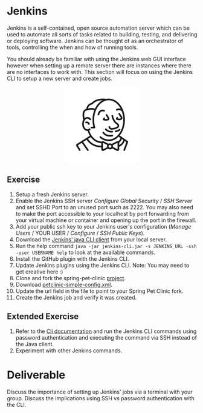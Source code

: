# Jenkins

Jenkins is a self-contained, open source automation server which can be used to automate all sorts of tasks related to building, testing, and delivering or deploying software. Jenkins can be thought of as an orchestrator of tools, controlling the when and how of running tools.

You should already be familiar with using the Jenkins web GUI interface however when setting up a remote server there are instances where there are no interfaces to work with. This section will focus on using the Jenkins CLI to setup a new server and create jobs.

<center>

  ![](img5/jenkins.svg ':size=125px')

</center>

## Exercise

1. Setup a fresh Jenkins server.
2. Enable the Jenkins SSH server *Configure Global Security* / *SSH Server* and set SSHD Port to an unused port such as 2222. You may also need to make the port accessible to your localhost by port forwarding from your virtual machine or container and opening up the port in the firewall.
3. Add your public ssh key to your Jenkins user's configuration (*Manage Users* / YOUR USER / *Configure* / *SSH Public Keys*).
4. Download the [Jenkins' java CLI client](https://jenkins.io/doc/book/managing/cli/) from your local server.
5. Run the help command `java -jar jenkins-cli.jar -s JENKINS_URL -ssh -user USERNAME help` to look at the available commands.
6. Install the GitHub plugin with the Jenkins CLI.
7. Update Jenkins plugins using the Jenkins CLI. Note: You may need to get creative here :)
8. Clone and fork the spring-pet-clinic [project](https://github.com/liatrio/spring-petclinic).
9. Download [petclinic-simple-config.xml](files/petclinic-simple-config.xml).
10. Update the url field in the file to point to your Spring Pet Clinic fork.
11. Create the Jenkins job and verify it was created.

## Extended Exercise

1. Refer to the [Cli documentation](https://jenkins.io/doc/book/managing/cli/) and run the Jenkins CLI commands using password authentication and executing the command via SSH instead of the Java client.
2. Experiment with other Jenkins commands.

# Deliverable

Discuss the importance of setting up Jenkins' jobs via a terminal with your group.
Discuss the implications using SSH vs password authentication with the CLI.
